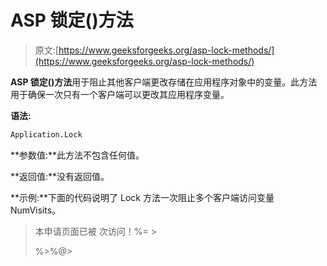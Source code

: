 # ASP 锁定()方法

> 原文:[https://www.geeksforgeeks.org/asp-lock-methods/](https://www.geeksforgeeks.org/asp-lock-methods/)

**ASP 锁定()方法**用于阻止其他客户端更改存储在应用程序对象中的变量。此方法用于确保一次只有一个客户端可以更改其应用程序变量。

**语法:**

```vb
Application.Lock
```

**参数值:**此方法不包含任何值。

**返回值:**没有返回值。

**示例:**下面的代码说明了 Lock 方法一次阻止多个客户端访问变量 NumVisits。

> 本申请页面已被
> 次访问！%= >
> 
> %>%@>